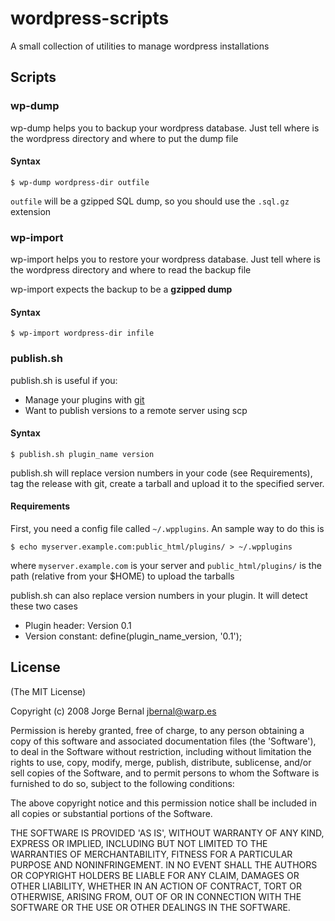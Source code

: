 wordpress-scripts
=================

A small collection of utilities to manage wordpress installations

Scripts
-------

### wp-dump

wp-dump helps you to backup your wordpress database. Just tell where is the wordpress directory and where to put the dump file

#### Syntax

`$ wp-dump wordpress-dir outfile`

`outfile` will be a gzipped SQL dump, so you should use the `.sql.gz` extension

### wp-import

wp-import helps you to restore your wordpress database. Just tell where is the wordpress directory and where to read the backup file

wp-import expects the backup to be a **gzipped dump**

#### Syntax

`$ wp-import wordpress-dir infile`

### publish.sh

publish.sh is useful if you:

* Manage your plugins with [git](http://git.or.cz/)
* Want to publish versions to a remote server using scp

#### Syntax

`$ publish.sh plugin_name version`

publish.sh will replace version numbers in your code (see Requirements), tag
the release with git, create a tarball and upload it to the specified server.

#### Requirements

First, you need a config file called `~/.wpplugins`. An sample way to do this is

`$ echo myserver.example.com:public_html/plugins/ > ~/.wpplugins`

where `myserver.example.com` is your server and `public_html/plugins/` is the
path (relative from your $HOME) to upload the tarballs

publish.sh can also replace version numbers in your plugin. It will detect these two cases

* Plugin header: Version 0.1
* Version constant: define(plugin\_name\_version, '0.1');

License
-------

(The MIT License)

Copyright (c) 2008 Jorge Bernal <jbernal@warp.es>

Permission is hereby granted, free of charge, to any person obtaining
a copy of this software and associated documentation files (the
'Software'), to deal in the Software without restriction, including
without limitation the rights to use, copy, modify, merge, publish,
distribute, sublicense, and/or sell copies of the Software, and to
permit persons to whom the Software is furnished to do so, subject to
the following conditions:

The above copyright notice and this permission notice shall be
included in all copies or substantial portions of the Software.

THE SOFTWARE IS PROVIDED 'AS IS', WITHOUT WARRANTY OF ANY KIND,
EXPRESS OR IMPLIED, INCLUDING BUT NOT LIMITED TO THE WARRANTIES OF
MERCHANTABILITY, FITNESS FOR A PARTICULAR PURPOSE AND NONINFRINGEMENT.
IN NO EVENT SHALL THE AUTHORS OR COPYRIGHT HOLDERS BE LIABLE FOR ANY
CLAIM, DAMAGES OR OTHER LIABILITY, WHETHER IN AN ACTION OF CONTRACT,
TORT OR OTHERWISE, ARISING FROM, OUT OF OR IN CONNECTION WITH THE
SOFTWARE OR THE USE OR OTHER DEALINGS IN THE SOFTWARE.
